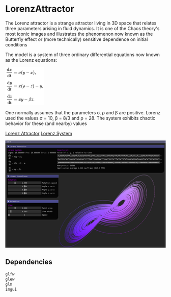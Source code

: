 # LorenzAttractor

The Lorenz attractor is a strange attractor living in 3D space that relates three parameters arising in fluid dynamics. It is one of the Chaos theory's most iconic images and illustrates the phenomenon now known as the Butterfly effect or (more technically) sensitive dependence on initial conditions

The model is a system of three ordinary differential equations now known as the Lorenz equations:

![alt text](https://github.com/MorcilloSanz/LorenzAttractor/blob/main/img/lorenzSystem.png)

One normally assumes that the parameters σ, ρ and β are positive. Lorenz used the values σ = 10, β = 8/3 and ρ = 28. The system exhibits chaotic behavior for these (and nearby) values

[Lorenz Attractor](https://mathworld.wolfram.com/LorenzAttractor.html)
[Lorenz System](https://en.wikipedia.org/wiki/Lorenz_system)

![alt text](https://github.com/MorcilloSanz/LorenzAttractor/blob/main/img/img.png)

## Dependencies

```
glfw
glew
glm
imgui
```